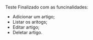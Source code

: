 Teste Finalizado com as funcinalidades:
- Adicionar um artigo;
- Listar os aritogs;
- Editar artigo;
- Deletar artigo.

